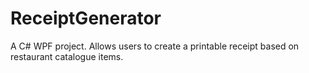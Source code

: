 # ReceiptGenerator
A C# WPF project. Allows users to create a printable receipt based on restaurant catalogue items. 
